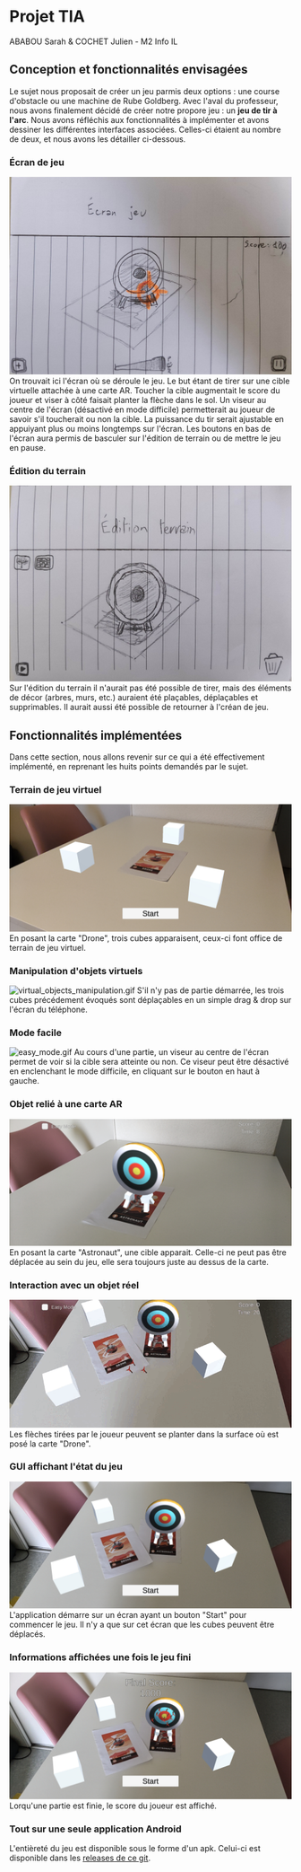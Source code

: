 # Projet TIA
ABABOU Sarah & COCHET Julien - M2 Info IL
## Conception et fonctionnalités envisagées
Le sujet nous proposait de créer un jeu parmis deux options : une course d'obstacle ou une machine de Rube Goldberg. Avec l'aval du professeur, nous avons finalement décidé de créer notre propore jeu : un **jeu de tir à l'arc**.
Nous avons réfléchis aux fonctionnalités à implémenter et avons dessiner les différentes interfaces associées. Celles-ci étaient au nombre de deux, et nous avons les détailler ci-dessous.
### Écran de jeu
![concept_sketch_0.jpg](https://github.com/jcochet/tia_project/blob/main/img/concept_sketch_0.jpg)
On trouvait ici l'écran où se déroule le jeu. Le but étant de tirer sur une cible virtuelle attachée à une carte AR. Toucher la cible augmentait le score du joueur et viser à côté faisait planter la flèche dans le sol. Un viseur au centre de l'écran (désactivé en mode difficile) permetterait au joueur de savoir s'il toucherait ou non la cible. La puissance du tir serait ajustable en appuiyant plus ou moins longtemps sur l'écran. Les boutons en bas de l'écran aura permis de basculer sur l'édition de terrain ou de mettre le jeu en pause.
### Édition du terrain
![concept_sketch_1.jpg](https://github.com/jcochet/tia_project/blob/main/img/concept_sketch_1.jpg)
Sur l'édition du terrain il n'aurait pas été possible de tirer, mais des éléments de décor (arbres, murs, etc.) auraient été plaçables, déplaçables et supprimables. Il aurait aussi été possible de retourner à l'créan de jeu.
## Fonctionnalités implémentées
Dans cette section, nous allons revenir sur ce qui a été effectivement implémenté, en reprenant les huits points demandés par le sujet.
### Terrain de jeu virtuel
![virtual_playground.jpg](https://github.com/jcochet/tia_project/blob/main/img/virtual_playground.jpg)
En posant la carte "Drone", trois cubes apparaisent, ceux-ci font office de terrain de jeu virtuel.
### Manipulation d'objets virtuels
![virtual_objects_manipulation.gif](https://github.com/jcochet/tia_project/blob/main/img/virtual_objects_manipulation.gif)
S'il n'y pas de partie démarrée, les trois cubes précédement évoqués sont déplaçables en un simple drag & drop sur l'écran du téléphone.
### Mode facile
![easy_mode.gif](https://github.com/jcochet/tia_project/blob/main/img/easy_mode.gif)
Au cours d'une partie, un viseur au centre de l'écran permet de voir si la cible sera atteinte ou non. Ce viseur peut être désactivé en enclenchant le mode difficile, en cliquant sur le bouton en haut à gauche.
### Objet relié à une carte AR
![object_controlled_by_ar_marker.jpg](https://github.com/jcochet/tia_project/blob/main/img/object_controlled_by_ar_marker.jpg)
En posant la carte "Astronaut", une cible apparait. Celle-ci ne peut pas être déplacée au sein du jeu, elle sera toujours juste au dessus de la carte.
### Interaction avec un objet réel
![real_object_interaction.gif](https://github.com/jcochet/tia_project/blob/main/img/real_object_interaction.gif)
Les flèches tirées par le joueur peuvent se planter dans la surface où est posé la carte "Drone".
### GUI affichant l'état du jeu
![2d_gui.jpg](https://github.com/jcochet/tia_project/blob/main/img/2d_gui.jpg)
L'application démarre sur un écran ayant un bouton "Start" pour commencer le jeu. Il n'y a que sur cet écran que les cubes peuvent être déplacés.
### Informations affichées une fois le jeu fini
![game_finished.jpg](https://github.com/jcochet/tia_project/blob/main/img/game_finished.jpg)
Lorqu'une partie est finie, le score du joueur est affiché.
### Tout sur une seule application Android
L'entièreté du jeu est disponible sous le forme d'un apk. Celui-ci est disponible dans les [releases de ce git](https://github.com/jcochet/tia_project/releases).
